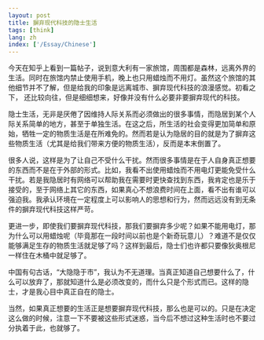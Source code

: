 ```yaml
---
layout: post
title: 摒弃现代科技的隐士生活
tags: [think]
lang: zh
index: ['/Essay/Chinese']
---
```


今天在知乎上看到一篇帖子，说到意大利有一家旅馆，周围都是森林，远离外界的生活。同时在旅馆内禁止使用手机，晚上也只用蜡烛而不用灯。虽然这个旅馆的其他细节并不了解，但是给我的印象是远离城市、摒弃现代科技的浪漫感觉。初看之下， 还比较向往，但是细细想来，好像并没有什么必要非要摒弃现代的科技。

隐士生活，无非是厌倦了因维持人际关系而必须做出的很多事情，而隐居到某个人际关系简单的地方，甚至于单独生活。在这之后，所生活的社会变得更加简单和原始，牺牲一定的物质生活是在所难免的。然而若是认为隐居的目的就是为了摒弃这些物质生活（尤其是给我们带来方便的物质生活），反而是本末倒置了。

很多人说，这样是为了让自己不受什么干扰。然而很多事情是在于人自身真正想要的东西而不是在于外部的形式。比如，我看不出使用蜡烛而不用电灯更能免受什么干扰。若是我隐居时有网络可以帮助我在需要时更快查找到东西，我肯定也是乐于接受的，至于网络上其它的东西，如果真心不想浪费时间在上面，看不出有谁可以强迫我。我承认环境在一定程度上可以影响人的思想和行为，然而远远没有到无条件的摒弃现代科技这样严苛。

更进一步，即使我们要摒弃现代科技，那我们要摒弃多少呢？如果不能用电灯，那为什么可以用蜡烛呢（毕竟那在一段时间以前也是个新奇玩意儿）？难道不是仅仅能够满足生存的物质生活就足够了吗？这样到最后，隐士们也许都只要像狄奥根尼一样住在木桶中就足够了。

中国有句古话，“大隐隐于市”，我认为不无道理。当真正知道自己想要什么了，什么可以放弃了，那就知道什么是必须改变的，而什么只是个形式而已。这样的隐士，才是我心目中真正自在的隐士。

当然，如果真正想要的生活正是想要摒弃现代科技，那么也是可以的。只是在决定这么做的时候，注意一下不要被这些形式迷惑，当今后不想过这种生活时也不要过分执着于此，也就够了。
